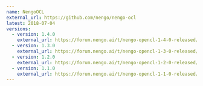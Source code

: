 ```yaml
---
name: NengoOCL
external_url: https://github.com/nengo/nengo-ocl
latest: 2018-07-04
versions:
  - version: 1.4.0
    external_url: https://forum.nengo.ai/t/nengo-opencl-1-4-0-released/593
  - version: 1.3.0
    external_url: https://forum.nengo.ai/t/nengo-opencl-1-3-0-released/398
  - version: 1.2.0
    external_url: https://forum.nengo.ai/t/nengo-opencl-1-2-0-released/229
  - version: 1.1.0
    external_url: https://forum.nengo.ai/t/nengo-opencl-1-1-0-released/177
---
```

